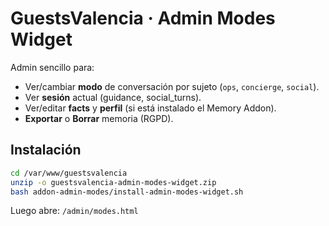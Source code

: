 # GuestsValencia · Admin Modes Widget

Admin sencillo para:
- Ver/cambiar **modo** de conversación por sujeto (`ops`, `concierge`, `social`).
- Ver **sesión** actual (guidance, social_turns).
- Ver/editar **facts** y **perfil** (si está instalado el Memory Addon).
- **Exportar** o **Borrar** memoria (RGPD).

## Instalación
```bash
cd /var/www/guestsvalencia
unzip -o guestsvalencia-admin-modes-widget.zip
bash addon-admin-modes/install-admin-modes-widget.sh
```

Luego abre: `/admin/modes.html`
